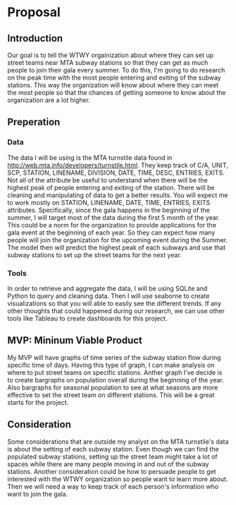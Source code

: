 # Proposal

## Introduction
Our goal is to tell the WTWY orgainization about where they can set up street teams near MTA subway stations so that they can get as much people to join their gala every summer. To do this, I'm going to do research on the peak time with the most people entering and exiting of the subway stations. This way the organization will know about where they can meet the most people so that the chances of getting someone to know about the organization are a lot higher.

## Preperation
### Data
The data I will be using is the MTA turnstile data found in http://web.mta.info/developers/turnstile.html. They keep track of C/A, UNIT, SCP, STATION, LINENAME, DIVISION, DATE, TIME, DESC, ENTRIES, EXITS. Not all of the attribute be useful to understand when there will be the highest peak of people entering and exiting of the station. There will be cleaning and manipulating of data to get a better results. You will expect me to work mostly on STATION, LINENAME, DATE, TIME, ENTRIES, EXITS attributes. Specifically, since the gala happens in the beginning of the summer, I will target most of the data during the first 5 month of the year. This could be a norm for the organization to provide applications for the gala event at the beginning of each year. So they can expect how many people will join the organization for the upcoming event during the Summer. The model then will predict the highest peak of each subways and use that subway stations to set up the street teams for the next year.

### Tools
In order to retrieve and aggregate the data, I will be using SQLite and Python to query and cleaning data. Then I will use seaborne to create visualizations so that you will able to easily see the different trends. If any other thoughts that could happened during our research, we can use other tools like Tableau to create dashboards for this project.

## MVP: Mininum Viable Product
My MVP will have graphs of time series of the subway station flow during specific time of days. Having this type of graph, I can make analysis on where to put street teams on specific stations. Anther graph I've decide is to create bargraphs on population overall during the beginning of the year. Also bargraphs for seasonal population to see at what seasons are more effective to set the street team on different stations. This will be a great starts for the project.

## Consideration
Some considerations that are outside my analyst on the MTA turnstile's data is about the setting of each subway station. Even though we can find the populated subway stations, setting up the street team might take a lot of spaces while there are many people moving in and out of the subway stations. Another consideration could be how to persuade people to get interested with the WTWY organization so people want to learn more about. Then we will need a way to keep track of each person's information who want to join the gala.


```python

```
